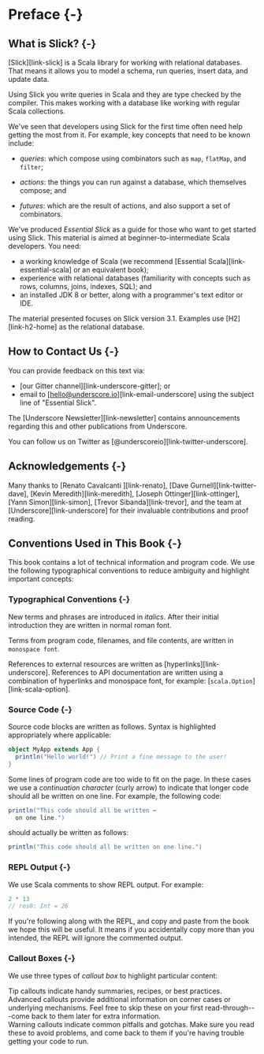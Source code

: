 # Preface {-}

## What is Slick? {-}

[Slick][link-slick] is a Scala library for working with relational databases.
That means it allows you to model a schema, run queries, insert data, and update data.

Using Slick you write queries in Scala and they are type checked by the compiler.
This makes working with a database like working with regular Scala collections.

We've seen that developers using Slick for the first time often need help getting the most from it.
For example, key concepts that need to be known include:

- _queries_: which compose using combinators such as `map`, `flatMap`, and `filter`;

- _actions_: the things you can run against a database, which themselves compose; and

- _futures_: which are the result of actions, and also support a set of combinators.

We've produced _Essential Slick_ as a guide for those who want to get started using Slick.
This material is aimed at beginner-to-intermediate Scala developers. You need:

* a working knowledge of Scala
  (we recommend [Essential Scala][link-essential-scala] or an equivalent book);
* experience with relational databases
  (familiarity with concepts such as rows, columns, joins, indexes, SQL); and
* an installed JDK 8 or better, along with a programmer's text editor or IDE.

The material presented focuses on Slick version 3.1. Examples use [H2][link-h2-home] as the relational database.

## How to Contact Us {-}

You can provide feedback on this text via:

* [our Gitter channel][link-underscore-gitter]; or
* email to [hello@underscore.io][link-email-underscore] using the subject line of "Essential Slick".

The [Underscore Newsletter][link-newsletter] contains announcements regarding this and other publications from Underscore.

You can follow us on Twitter as [\@underscoreio][link-twitter-underscore].

## Acknowledgements {-}

Many thanks to [Renato Cavalcanti ][link-renato], [Dave Gurnell][link-twitter-dave], [Kevin Meredith][link-meredith], [Joseph Ottinger][link-ottinger], [Yann Simon][link-simon], [Trevor Sibanda][link-trevor], and the team at [Underscore][link-underscore] for their invaluable contributions and proof reading.

## Conventions Used in This Book {-}

This book contains a lot of technical information and program code. We use the following typographical conventions to reduce ambiguity and highlight important concepts:

### Typographical Conventions {-}

New terms and phrases are introduced in *italics*. After their initial introduction they are written in normal roman font.

Terms from program code, filenames, and file contents, are written in `monospace font`.

References to external resources are written as [hyperlinks][link-underscore]. References to API documentation are written using a combination of hyperlinks and monospace font, for example: [`scala.Option`][link-scala-option].

### Source Code {-}

Source code blocks are written as follows. Syntax is highlighted appropriately where applicable:

~~~ scala
object MyApp extends App {
  println("Hello world!") // Print a fine message to the user!
}
~~~

Some lines of program code are too wide to fit on the page. In these cases we use a *continuation character* (curly arrow) to indicate that longer code should all be written on one line. For example, the following code:

~~~ scala
println("This code should all be written ↩
  on one line.")
~~~

should actually be written as follows:

~~~ scala
println("This code should all be written on one line.")
~~~


### REPL Output {-}

We use Scala comments to show REPL output. For example:

~~~ scala
2 * 13
// res0: Int = 26
~~~

If you're following along with the REPL, and copy and paste from the book we hope this will be useful.
It means if you accidentally copy more than you intended, the REPL will ignore the commented output.

### Callout Boxes {-}

We use three types of *callout box* to highlight particular content:

<div class="callout callout-info">
Tip callouts indicate handy summaries, recipes, or best practices.
</div>

<div class="callout callout-warning">
Advanced callouts provide additional information on corner cases or underlying mechanisms. Feel free to skip these on your first read-through---come back to them later for extra information.
</div>

<div class="callout callout-danger">
Warning callouts indicate common pitfalls and gotchas. Make sure you read these to avoid problems, and come back to them if you're having trouble getting your code to run.
</div>
